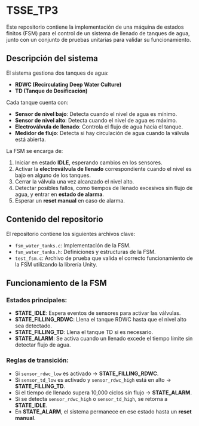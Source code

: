 # TSSE_TP3

Este repositorio contiene la implementación de una máquina de estados finitos (FSM) para el control de un sistema de llenado de tanques de agua, junto con un conjunto de pruebas unitarias para validar su funcionamiento.

## Descripción del sistema

El sistema gestiona dos tanques de agua:
- **RDWC (Recirculating Deep Water Culture)**
- **TD (Tanque de Dosificación)**

Cada tanque cuenta con:
- **Sensor de nivel bajo**: Detecta cuando el nivel de agua es mínimo.
- **Sensor de nivel alto**: Detecta cuando el nivel de agua es máximo.
- **Electroválvula de llenado**: Controla el flujo de agua hacia el tanque.
- **Medidor de flujo**: Detecta si hay circulación de agua cuando la válvula está abierta.

La FSM se encarga de:
1. Iniciar en estado **IDLE**, esperando cambios en los sensores.
2. Activar la **electroválvula de llenado** correspondiente cuando el nivel es bajo en alguno de los tanques.
3. Cerrar la válvula una vez alcanzado el nivel alto.
4. Detectar posibles fallos, como tiempos de llenado excesivos sin flujo de agua, y entrar en **estado de alarma**.
5. Esperar un **reset manual** en caso de alarma.

## Contenido del repositorio

El repositorio contiene los siguientes archivos clave:

- `fsm_water_tanks.c`: Implementación de la FSM.
- `fsm_water_tanks.h`: Definiciones y estructuras de la FSM.
- `test_fsm.c`: Archivo de prueba que valida el correcto funcionamiento de la FSM utilizando la librería Unity.

## Funcionamiento de la FSM

### Estados principales:
- **STATE_IDLE**: Espera eventos de sensores para activar las válvulas.
- **STATE_FILLING_RDWC**: Llena el tanque RDWC hasta que el nivel alto sea detectado.
- **STATE_FILLING_TD**: Llena el tanque TD si es necesario.
- **STATE_ALARM**: Se activa cuando un llenado excede el tiempo límite sin detectar flujo de agua.

### Reglas de transición:
- Si `sensor_rdwc_low` es activado → **STATE_FILLING_RDWC**.
- Si `sensor_td_low` es activado y `sensor_rdwc_high` está en alto → **STATE_FILLING_TD**.
- Si el tiempo de llenado supera 10,000 ciclos sin flujo → **STATE_ALARM**.
- Si se detecta `sensor_rdwc_high` o `sensor_td_high`, se retorna a **STATE_IDLE**.
- En **STATE_ALARM**, el sistema permanece en ese estado hasta un **reset manual**.

